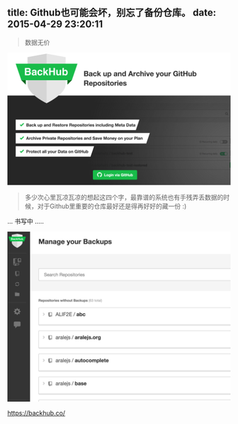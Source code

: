 title: Github也可能会坏，别忘了备份仓库。
date: 2015-04-29 23:20:11
---

<blockquote class="blockquote-center">
数据无价
</blockquote>

<!-- <img src="/statics/back-your-github-1.png" class="full-image" /> -->
![](/statics/back-your-github-1.png)



> 多少次心里瓦凉瓦凉的想起这四个字，最靠谱的系统也有手残弄丢数据的时候，对于Github里重要的仓库最好还是得再好好的藏一份 :)

<!--more-->


... 书写中 .....


![](/statics/back-your-github-2.png)

https://backhub.co/